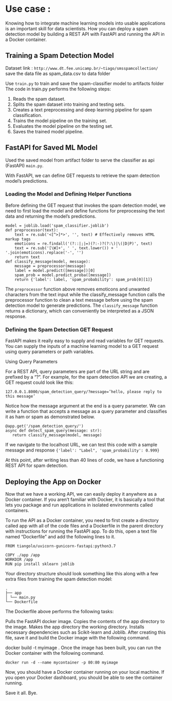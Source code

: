 # Use case : 

Knowing how to integrate machine learning models into usable applications is an important skill for data scientists.
How you can deploy a spam detection model by building a REST API with FastAPI and running the API in a Docker container.

## Training a Spam Detection Model

Dataset link : 
``` http://www.dt.fee.unicamp.br/~tiago/smsspamcollection/ ```
save the data file as spam_data.csv to data folder

Use ```train.py``` to train and save the spam-classifier model to artifacts folder
The code in train.py performs the following steps:

1. Reads the spam dataset.
2. Splits the spam dataset into training and testing sets.
3. Creates a text preprocessing and deep learning pipeline for spam classification.
4. Trains the model pipeline on the training set.
5. Evaluates the model pipeline on the testing set.
6. Saves the trained model pipeline.

## FastAPI for Saved ML Model
Used the saved model from artifact folder to serve the classifier as api (FastAPI) ```main.py```.

With FastAPI, we can define GET requests to retrieve the spam detection model’s predictions.

### Loading the Model and Defining Helper Functions

Before defining the GET request that invokes the spam detection model, we need to first load the model and define functions for preprocessing the text data and returning the model’s predictions.

```
model = joblib.load('spam_classifier.joblib')
def preprocessor(text):
    text = re.sub('<[^>]*>', '', text) # Effectively removes HTML markup tags
    emoticons = re.findall('(?::|;|=)(?:-)?(?:\)|\(|D|P)', text)
    text = re.sub('[\W]+', ' ', text.lower()) + ' '.join(emoticons).replace('-', '')
    return text
def classify_message(model, message):
    message = preprocessor(message)
    label = model.predict([message])[0]
    spam_prob = model.predict_proba([message])
    return {'label': label, 'spam_probability': spam_prob[0][1]}
```
The ```preprocessor``` function above removes emoticons and unwanted characters from the text input while the classify_message function calls the preprocessor function to clean a text message before using the spam detection model to generate predictions. The ```classify_message``` function returns a dictionary, which can conveniently be interpreted as a JSON response.

### Defining the Spam Detection GET Request

FastAPI makes it really easy to supply and read variables for GET requests. You can supply the inputs of a machine learning model to a GET request using query parameters or path variables.

Using Query Parameters

For a REST API, query parameters are part of the URL string and are prefixed by a “?”. For example, for the spam detection API we are creating, a GET request could look like this:

```127.0.0.1.8000/spam_detection_query/?message=’hello, please reply to this message’```

Notice how the message argument at the end is a query parameter. We can write a function that accepts a message as a query parameter and classifies it as ham or spam as demonstrated below.

```
@app.get('/spam_detection_query/')
async def detect_spam_query(message: str):
   return classify_message(model, message)
```
If we navigate to the localhost URL, we can test this code with a sample message and response ``` {'label': "Label", 'spam_probability': 0.999} ```

At this point, after writing less than 40 lines of code, we have a functioning REST API for spam detection.

## Deploying the App on Docker

Now that we have a working API, we can easily deploy it anywhere as a Docker container. If you aren’t familiar with Docker, it is basically a tool that lets you package and run applications in isolated environments called containers.

To run the API as a Docker container, you need to first create a directory called app with all of the code files and a Dockerfile in the parent directory with instructions for running the FastAPI app. To do this, open a text file named “Dockerfile” and add the following lines to it.
```
FROM tiangolo/uvicorn-gunicorn-fastapi:python3.7

COPY ./app /app
WORKDIR /app
RUN pip install sklearn joblib
```

Your directory structure should look something like this along with a few extra files from training the spam detection model:

```
.
├── app
│ └── main.py
└── Dockerfile
```

The Dockerfile above performs the following tasks:

Pulls the FastAPI docker image.
Copies the contents of the app directory to the image.
Makes the app directory the working directory.
Installs necessary dependencies such as Scikit-learn and Joblib.
After creating this file, save it and build the Docker image with the following command.

docker build -t myimage .
Once the image has been built, you can run the Docker container with the following command.

```docker run -d --name mycontainer -p 80:80 myimage```

Now, you should have a Docker container running on your local machine. If you open your Docker dashboard, you should be able to see the container running.

Save it all. Bye.